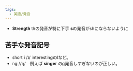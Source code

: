 ```yaml
---
tags:
  - 英語/発音
---
```

- **Strength** thの発音が特に下手  **s**の発音がshにならないように


## 苦手な発音記号

- short i /ɪ/ interestingのIなど。
- ng //ŋ/　例えば **singer** のg発音しすぎないのが正しい。